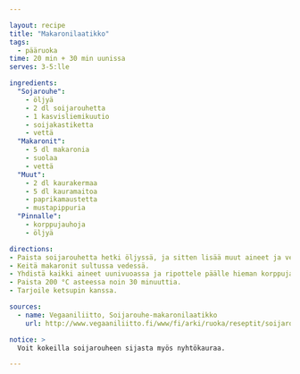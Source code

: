 ```yaml
---

layout: recipe
title: "Makaronilaatikko"
tags:
  - pääruoka
time: 20 min + 30 min uunissa
serves: 3-5:lle

ingredients:
  "Sojarouhe":
    - öljyä
    - 2 dl soijarouhetta
    - 1 kasvisliemikuutio
    - soijakastiketta
    - vettä
  "Makaronit":
    - 5 dl makaronia
    - suolaa
    - vettä
  "Muut":
    - 2 dl kaurakermaa
    - 5 dl kauramaitoa
    - paprikamaustetta
    - mustapippuria
  "Pinnalle":
    - korppujauhoja
    - öljyä

directions:
- Paista soijarouhetta hetki öljyssä, ja sitten lisää muut aineet ja vesi pikkuhiljaa kunnes kaikki on imeytynyt.
- Keitä makaronit sultussa vedessä.
- Yhdistä kaikki aineet uunivuoassa ja ripottele päälle hieman korppujauhoja ja öljyä.
- Paista 200 °C asteessa noin 30 minuuttia.
- Tarjoile ketsupin kanssa.

sources:
  - name: Vegaaniliitto, Soijarouhe-makaronilaatikko
    url: http://www.vegaaniliitto.fi/www/fi/arki/ruoka/reseptit/soijarouhe-makaronilaatikko

notice: >
  Voit kokeilla soijarouheen sijasta myös nyhtökauraa.

---
```

